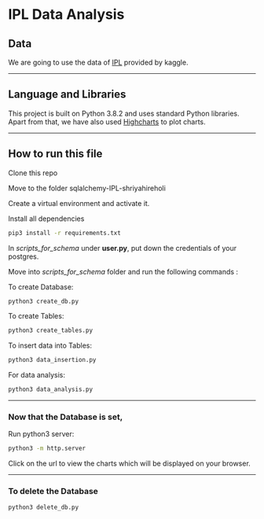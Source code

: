 # IPL Data Analysis  

## Data

We are going to use the data of [IPL]( https://www.kaggle.com/manasgarg/ipl/version/5) provided by kaggle.
<hr>

## Language and Libraries

This project is built on Python 3.8.2 and uses standard Python libraries. Apart from that, we have also used [Highcharts](https://www.highcharts.com/) to plot charts. 
<hr>

## How to run this file

Clone this repo

Move to the folder  sqlalchemy-IPL-shriyahireholi

Create a virtual environment and activate it.

Install all dependencies

```bash
pip3 install -r requirements.txt
```

In *scripts_for_schema* under **user.py**, put down the credentials of your postgres.

Move into *scripts_for_schema* folder and run the following commands :

To create Database:
```bash  
python3 create_db.py 
```

To create Tables:
```bash  
python3 create_tables.py 
```

To insert data into Tables:
```bash  
python3 data_insertion.py 
```

For data analysis:
```bash  
python3 data_analysis.py 
```
<hr>

### Now that the Database is set,

Run python3 server:
```bash
python3 -m http.server
```
Click on the url to view the charts which will be displayed on your browser.
<hr>

### To delete the Database

```bash  
python3 delete_db.py 
```
